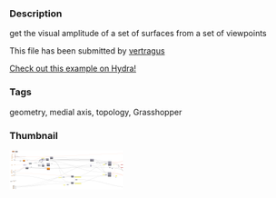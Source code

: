 ### Description 
get the visual amplitude of a set of surfaces from a set of viewpoints

This file has been submitted by [vertragus](https://github.com/vertragus)

[Check out this example on Hydra!](http://hydrashare.github.io/hydra/viewer?owner=vertragus&fork=hydra&id=visual_amplitude)
### Tags 
geometry, medial axis, topology, Grasshopper
### Thumbnail 
![Screenshot](https://raw.githubusercontent.com/vertragus/hydra/master/visual_amplitude/thumbnail.png)
